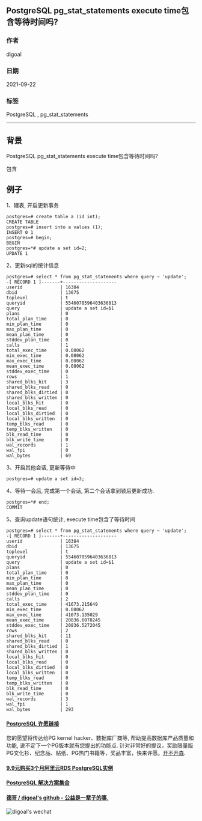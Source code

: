 ## PostgreSQL pg_stat_statements execute time包含等待时间吗?  
  
### 作者  
digoal  
  
### 日期  
2021-09-22   
  
### 标签  
PostgreSQL , pg_stat_statements    
  
----  
  
## 背景  
PostgreSQL pg_stat_statements execute time包含等待时间吗?  
  
包含  
  
## 例子  
1、建表, 开启更新事务  
  
```  
postgres=# create table a (id int);  
CREATE TABLE  
postgres=# insert into a values (1);  
INSERT 0 1  
postgres=# begin;  
BEGIN  
postgres=*# update a set id=2;  
UPDATE 1  
```  
  
2、更新sql的统计信息  
  
```  
postgres=# select * from pg_stat_statements where query ~ 'update';  
-[ RECORD 1 ]-------+--------------------  
userid              | 16384  
dbid                | 13675  
toplevel            | t  
queryid             | 5546070596403636813  
query               | update a set id=$1  
plans               | 0  
total_plan_time     | 0  
min_plan_time       | 0  
max_plan_time       | 0  
mean_plan_time      | 0  
stddev_plan_time    | 0  
calls               | 1  
total_exec_time     | 0.08062  
min_exec_time       | 0.08062  
max_exec_time       | 0.08062  
mean_exec_time      | 0.08062  
stddev_exec_time    | 0  
rows                | 1  
shared_blks_hit     | 3  
shared_blks_read    | 0  
shared_blks_dirtied | 0  
shared_blks_written | 0  
local_blks_hit      | 0  
local_blks_read     | 0  
local_blks_dirtied  | 0  
local_blks_written  | 0  
temp_blks_read      | 0  
temp_blks_written   | 0  
blk_read_time       | 0  
blk_write_time      | 0  
wal_records         | 1  
wal_fpi             | 0  
wal_bytes           | 69  
```  
  
3、开启其他会话, 更新等待中  
  
```  
postgres=# update a set id=3;  
```  
  
4、等待一会后, 完成第一个会话, 第二个会话拿到锁后更新成功.   
  
```  
postgres=*# end;  
COMMIT  
```  
  
5、查询update语句统计, execute time包含了等待时间  
  
```  
postgres=# select * from pg_stat_statements where query ~ 'update';  
-[ RECORD 1 ]-------+--------------------  
userid              | 16384  
dbid                | 13675  
toplevel            | t  
queryid             | 5546070596403636813  
query               | update a set id=$1  
plans               | 0  
total_plan_time     | 0  
min_plan_time       | 0  
max_plan_time       | 0  
mean_plan_time      | 0  
stddev_plan_time    | 0  
calls               | 2  
total_exec_time     | 41673.215649  
min_exec_time       | 0.08062  
max_exec_time       | 41673.135029  
mean_exec_time      | 20836.6078245  
stddev_exec_time    | 20836.5272045  
rows                | 2  
shared_blks_hit     | 11  
shared_blks_read    | 0  
shared_blks_dirtied | 1  
shared_blks_written | 0  
local_blks_hit      | 0  
local_blks_read     | 0  
local_blks_dirtied  | 0  
local_blks_written  | 0  
temp_blks_read      | 0  
temp_blks_written   | 0  
blk_read_time       | 0  
blk_write_time      | 0  
wal_records         | 3  
wal_fpi             | 1  
wal_bytes           | 293  
```  
    
  
#### [PostgreSQL 许愿链接](https://github.com/digoal/blog/issues/76 "269ac3d1c492e938c0191101c7238216")
您的愿望将传达给PG kernel hacker、数据库厂商等, 帮助提高数据库产品质量和功能, 说不定下一个PG版本就有您提出的功能点. 针对非常好的提议，奖励限量版PG文化衫、纪念品、贴纸、PG热门书籍等，奖品丰富，快来许愿。[开不开森](https://github.com/digoal/blog/issues/76 "269ac3d1c492e938c0191101c7238216").  
  
  
#### [9.9元购买3个月阿里云RDS PostgreSQL实例](https://www.aliyun.com/database/postgresqlactivity "57258f76c37864c6e6d23383d05714ea")
  
  
#### [PostgreSQL 解决方案集合](https://yq.aliyun.com/topic/118 "40cff096e9ed7122c512b35d8561d9c8")
  
  
#### [德哥 / digoal's github - 公益是一辈子的事.](https://github.com/digoal/blog/blob/master/README.md "22709685feb7cab07d30f30387f0a9ae")
  
  
![digoal's wechat](../pic/digoal_weixin.jpg "f7ad92eeba24523fd47a6e1a0e691b59")
  
